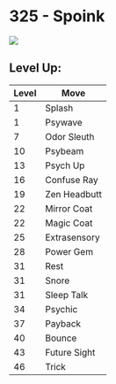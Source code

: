 # 325 - Spoink
![][325]

## Level Up:

Level | Move
---   | ---
  1   | Splash
  1   | Psywave
  7   | Odor Sleuth
 10   | Psybeam
 13   | Psych Up
 16   | Confuse Ray
 19   | Zen Headbutt
 22   | Mirror Coat
 22   | Magic Coat
 25   | Extrasensory
 28   | Power Gem
 31   | Rest
 31   | Snore
 31   | Sleep Talk
 34   | Psychic
 37   | Payback
 40   | Bounce
 43   | Future Sight
 46   | Trick



[325]: /img/pokemon/325.png
